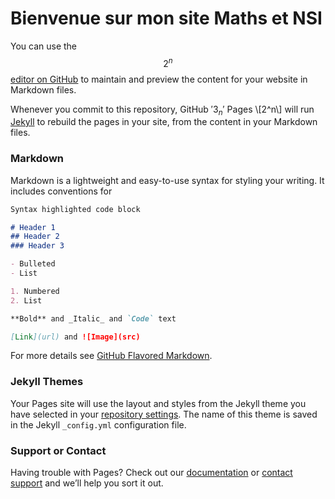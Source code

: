 <script type="text/javascript" src="http://cdn.mathjax.org/mathjax/latest/MathJax.js?config=default"></script>

# Bienvenue sur mon site Maths et NSI

You can use the $$2^n$$ [editor on GitHub](https://github.com/jbduthoit/mathsnsi/edit/gh-pages/index.md) to maintain and preview the content for your website in Markdown files.

Whenever you commit to this repository, GitHub $'3_n'$ Pages \\[2^n\\] will run [Jekyll](https://jekyllrb.com/) to rebuild the pages in your site, from the content in your Markdown files.

### Markdown

Markdown is a lightweight and easy-to-use syntax for styling your writing. It includes conventions for

```markdown
Syntax highlighted code block

# Header 1
## Header 2
### Header 3

- Bulleted
- List

1. Numbered
2. List

**Bold** and _Italic_ and `Code` text

[Link](url) and ![Image](src)
```

For more details see [GitHub Flavored Markdown](https://guides.github.com/features/mastering-markdown/).

### Jekyll Themes

Your Pages site will use the layout and styles from the Jekyll theme you have selected in your [repository settings](https://github.com/jbduthoit/mathsnsi/settings). The name of this theme is saved in the Jekyll `_config.yml` configuration file.

### Support or Contact

Having trouble with Pages? Check out our [documentation](https://docs.github.com/categories/github-pages-basics/) or [contact support](https://github.com/contact) and we’ll help you sort it out.
